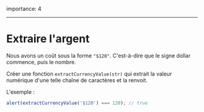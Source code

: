importance: 4

---

# Extraire l'argent

Nous avons un coût sous la forme `"$120"`.
C'est-à-dire que le signe dollar commence, puis le nombre.

Créer une fonction `extractCurrencyValue(str)` qui extrait la valeur numérique d'une telle chaîne de caractères et la renvoit.

L'exemple :

```js
alert(extractCurrencyValue('$120') === 120); // true
```

